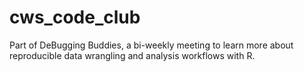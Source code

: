 # cws_code_club

Part of DeBugging Buddies, a bi-weekly meeting to learn more about reproducible data wrangling and analysis workflows with R.
